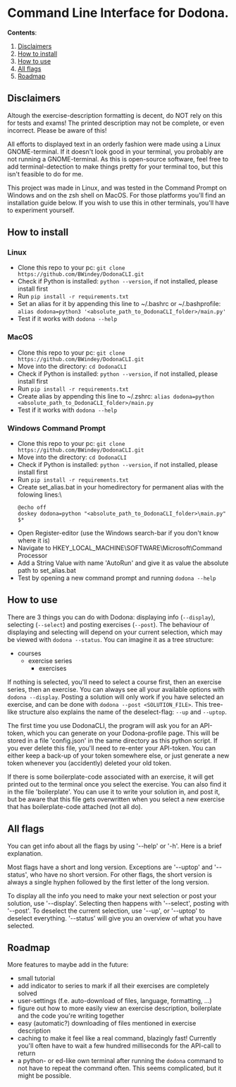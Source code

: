 # Command Line Interface for Dodona.

**Contents**:
1) [Disclaimers](#disclaimers)
2) [How to install](#how-to-install)
3) [How to use](#how-to-use)
4) [All flags](#all-flags)
5) [Roadmap](#roadmap)


## Disclaimers

Altough the exercise-description formatting is decent, do NOT rely on this for tests and exams! The printed description may not be complete, or even incorrect. Please be aware of this!

All efforts to displayed text in an orderly fashion were made using a Linux GNOME-terminal. If it doesn't look good in your terminal, you probably are not running a GNOME-terminal. As this is open-source software, feel free to add terminal-detection to make things pretty for your terminal too, but this isn't feasible to do for me. 

This project was made in Linux, and was tested in the Command Prompt on Windows and on the zsh shell on MacOS. For those platforms you'll find an installation guide below. If you wish to use this in other terminals, you'll have to experiment yourself.



## How to install
### Linux
- Clone this repo to your pc: `git clone https://github.com/BWindey/DodonaCLI.git`
- Check if Python is installed: `python --version`, if not installed, please install first
- Run `pip install -r requirements.txt`
- Set an alias for it by appending this line to ~/.bashrc or ~/.bashprofile: `alias dodona=python3 '<absolute_path_to_DodonaCLI_folder>/main.py'`
- Test if it works with `dodona --help`

### MacOS
- Clone this repo to your pc: `git clone https://github.com/BWindey/DodonaCLI.git`
- Move into the directory: `cd DodonaCLI`
- Check if Python is installed: `python --version`, if not installed, please install first
- Run `pip install -r requirements.txt`
- Create alias by appending this line to ~/.zshrc: `alias dodona=python <absolute_path_to_DodonaCLI_folder>/main.py`
- Test if it works with `dodona --help`

### Windows Command Prompt
- Clone this repo to your pc: `git clone https://github.com/BWindey/DodonaCLI.git`
- Move into the directory: `cd DodonaCLI`
- Check if Python is installed: `python --version`, if not installed, please install first
- Run `pip install -r requirements.txt`
- Create set_alias.bat in your homedirectory for permanent alias with the folowing lines:\
  ```
  @echo off
  doskey dodona=python "<absolute_path_to_DodonaCLI_folder>\main.py" $*
  ```
- Open Register-editor (use the Windows search-bar if you don't know where it is)
- Navigate to HKEY_LOCAL_MACHINE\SOFTWARE\Microsoft\Command Processor
- Add a String Value with name 'AutoRun' and give it as value the absolute path to set_alias.bat
- Test by opening a new command prompt and running `dodona --help`


## How to use
There are 3 things you can do with Dodona: displaying info (`--display`), selecting (`--select`) and posting exercises (`--post`). The behaviour of displaying and selecting will depend on your current selection, which may be viewed with `dodona --status`. You can imagine it as a tree structure:
- courses
  - exercise series
    - exercises

If nothing is selected, you'll need to select a course first, then an exercise series, then an exercise. You can always see all your available options with `dodona --display`. Posting a solution will only work if you have selected an exercise, and can be done with `dodona --post <SOLUTION_FILE>`.
This tree-like structure also explains the name of the deselect-flag: `--up` and `--uptop`. 

The first time you use DodonaCLI, the program will ask you for an API-token, which you can generate on your Dodona-profile page. This will be stored in a file 'config.json' in the same directory as this python script. If you ever delete this file, you'll need to re-enter your API-token. You can either keep a back-up of your token somewhere else, or just generate a new token whenever you (accidently) deleted your old token.

If there is some boilerplate-code associated with an exercise, it will get printed out to the terminal once you select the exercise. You can also find it in the file 'boilerplate'. You can use it to write your solution in, and post it, but be aware that this file gets overwritten when you select a new exercise that has boilerplate-code attached (not all do).


## All flags
You can get info about all the flags by using '--help' or '-h'. Here is a brief explanation.

Most flags have a short and long version. Exceptions are '--uptop' and '--status', who have no short version. For other flags, the short version is always a single hyphen followed by the first letter of the long version.

To display all the info you need to make your next selection or post your solution, use '--display'. Selecting then happens with '--select', posting with '--post'. To deselect the current selection, use '--up', or '--uptop' to deselect everything. '--status' will give you an overview of what you have selected.



## Roadmap
More features to maybe add in the future:
- small tutorial
- add indicator to series to mark if all their exercises are completely solved
- user-settings (f.e. auto-download of files, language, formatting, ...)
- figure out how to more easily view an exercise description, boilerplate and the code you're writing together
- easy (automatic?) downloading of files mentioned in exercise description
- caching to make it feel like a real command, blazingly fast! Currently you'll often have to wait a few hundred milliseconds for the API-call to return
- a python- or ed-like own terminal after running the `dodona` command to not have to repeat the command often. This seems complicated, but it might be possible.
